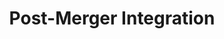 ---
layout: sub-service
order: 2
title: "Post-Merger Integration"
parent: "Mergers and Acquisitions"
description: "SLKone's Post-Merger Integration services facilitate the seamless merging of organizations, ensuring that strategic objectives are met and synergies are realized efficiently."
intro: "Seamlessly merging organizations to meet strategic objectives and realize synergies efficiently."
approach: "We manage the complexities of merging organizations by establishing Integration Management Offices (IMOs), aligning processes, and fostering cultural integration. Our hands-on approach ensures that all aspects of the merger are executed smoothly, minimizing disruption and maximizing value."
focus_areas:
  - title: "Integration Management Office (IMO) Setup"
    content: "Establish and lead an IMO to drive the integration process effectively."
  - title: "Operational Integration"
    content: "Ensure smooth integration of key operational areas, including supply chain, IT, and human resources."
  - title: "Financial Integration"
    content: "Harmonize financial systems, processes, and reporting to create a unified financial structure."
  - title: "Synergy Realization"
    content: "Track and drive the realization of identified synergies, ensuring that projected benefits are achieved."
  - title: "Business Process Reengineering"
    content: "Optimize and standardize business processes across the newly combined entity."
why_choose:
  - "Comprehensive Integration Support"
  - "Experienced Integration Professionals"
  - "Data-Driven Synergy Realization"
  - "Minimized Disruption and Enhanced Efficiency"
cta: "Contact us to discover how our Post-Merger Integration services can ensure a seamless merger and maximize the value of your acquisition."
icon: "fa-object-intersect"
color: "forest"
image: "/assets/images/backgrounds/post-merger-integration.webp"
permalink: /services/mergers-and-acquisitions/post-merger-integration
redirect: "/services/mergers-and-acquisitions/post-merger-integration"
---